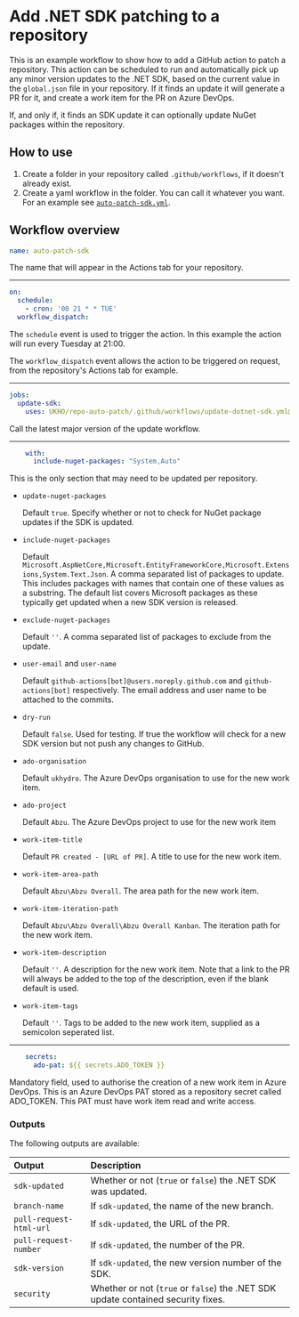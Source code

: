# Add .NET SDK patching to a repository
This is an example workflow to show how to add a GitHub action to patch a repository. This action can be scheduled to run and automatically pick up any minor version updates to the .NET SDK, based on the current value in the `global.json` file in your repository. If it finds an update it will generate a PR for it, and create a work item for the PR on Azure DevOps.

If, and only if, it finds an SDK update it can optionally update NuGet packages within the repository.

## How to use
1. Create a folder in your repository called `.github/workflows`, if it doesn't already exist.
2. Create a yaml workflow in the folder. You can call it whatever you want. For an example see [`auto-patch-sdk.yml`](auto-patch-sdk.yml).

## Workflow overview
```yaml
name: auto-patch-sdk
```
The name that will appear in the Actions tab for your repository.

---

```yaml
on:
  schedule:
    - cron: '00 21 * * TUE'
  workflow_dispatch:
```
The `schedule` event is used to trigger the action. In this example the action will run every Tuesday at 21:00.

The `workflow_dispatch` event allows the action to be triggered on request, from the repository's Actions tab for example.

---

```yaml
jobs:
  update-sdk:
    uses: UKHO/repo-auto-patch/.github/workflows/update-dotnet-sdk.yml@v1
```
Call the latest major version of the update workflow.

---

```yaml
    with:
      include-nuget-packages: "System,Auto"
```
This is the only section that may need to be updated per repository.

- `update-nuget-packages`

  Default `true`. Specify whether or not to check for NuGet package updates if the SDK is updated.

- `include-nuget-packages`

  Default `Microsoft.AspNetCore,Microsoft.EntityFrameworkCore,Microsoft.Extensions,System.Text.Json`. A comma separated list of packages to update. This includes packages with names that contain one of these values as a substring. The default list covers Microsoft packages as these typically get updated when a new SDK version is released.

- `exclude-nuget-packages`

  Default `''`. A comma separated list of packages to exclude from the update.

- `user-email` and `user-name`

  Default `github-actions[bot]@users.noreply.github.com` and `github-actions[bot]` respectively. The email address and user name to be attached to the commits.

- `dry-run`

  Default `false`. Used for testing. If true the workflow will check for a new SDK version but not push any changes to GitHub.

- `ado-organisation`

  Default `ukhydro`. The Azure DevOps organisation to use for the new work item.

- `ado-project`

  Default `Abzu`. The Azure DevOps project to use for the new work item

- `work-item-title`

  Default `PR created - [URL of PR]`. A title to use for the new work item.

- `work-item-area-path`

  Default `Abzu\Abzu Overall`. The area path for the new work item.

- `work-item-iteration-path`

  Default `Abzu\Abzu Overall\Abzu Overall Kanban`. The iteration path for the new work item.

- `work-item-description`

  Default `''`. A description for the new work item. Note that a link to the PR will always be added to the top of the description, even if the blank default is used.

- `work-item-tags`

  Default `''`. Tags to be added to the new work item, supplied as a semicolon seperated list.

---

```yaml
    secrets:
      ado-pat: ${{ secrets.ADO_TOKEN }}
```
Mandatory field, used to authorise the creation of a new work item in Azure DevOps. This is an Azure DevOps PAT stored as a repository secret called ADO_TOKEN. This PAT must have work item read and write access.

### Outputs
The following outputs are available:

|Output                 |Description                                                                     |
|:----------------------|:-------------------------------------------------------------------------------|
|`sdk-updated`          |Whether or not (`true` or `false`) the .NET SDK was updated.                    |
|`branch-name`          |If `sdk-updated`, the name of the new branch.                                   |
|`pull-request-html-url`|If `sdk-updated`, the URL of the PR.                                            |
|`pull-request-number`  |If `sdk-updated`, the number of the PR.                                         |
|`sdk-version`          |If `sdk-updated`, the new version number of the SDK.                            |
|`security`             |Whether or not (`true` or `false`) the .NET SDK update contained security fixes.|
